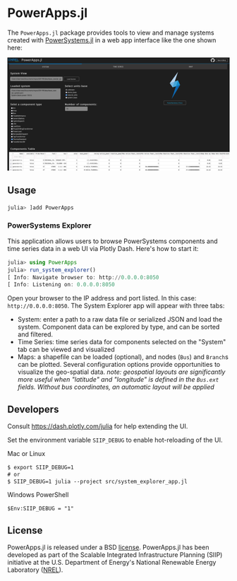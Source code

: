 # PowerApps.jl

The `PowerApps.jl` package provides tools to view and manage systems created with
[PowerSystems.jl](https://github.com/NREL-SIIP/PowerSystems.jl) in a web app interface like the one shown here:

![img](image.png)

## Usage

```julia
julia> ]add PowerApps
```

### PowerSystems Explorer

This application allows users to browse PowerSystems components and time series data in a web UI
via Plotly Dash. Here's how to start it:

```julia
julia> using PowerApps
julia> run_system_explorer()
[ Info: Navigate browser to: http://0.0.0.0:8050
[ Info: Listening on: 0.0.0.0:8050
```

Open your browser to the IP address and port listed. In this case: `http://0.0.0.0:8050`.
The System Explorer app will appear with three tabs:

- System: enter a path to a raw data file or serialized JSON and load the system.
Component data can be explored by type, and can be sorted and filtered.
- Time Series: time series data for components selected on the "System" tab can be viewed
and visualized
- Maps: a shapefile can be loaded (optional), and nodes (`Bus`) and `Branch`s can be plotted.
Several configuration options provide opportunities to visualize the geo-spatial data.
*note: geospatial layouts are significantly more useful when "latitude" and "longitude" is defined
in the `Bus.ext` fields. Without bus coordinates, an automatic layout will be applied*

## Developers

Consult https://dash.plotly.com/julia for help extending the UI.

Set the environment variable `SIIP_DEBUG` to enable hot-reloading of the UI.

Mac or Linux
```
$ export SIIP_DEBUG=1
# or
$ SIIP_DEBUG=1 julia --project src/system_explorer_app.jl
```

Windows PowerShell
```
$Env:SIIP_DEBUG = "1"
```

## License

PowerApps.jl is released under a BSD [license](https://github.com/NREL/PowerApps.jl/blob/master/LICENSE).
PowerApps.jl has been developed as part of the Scalable Integrated Infrastructure Planning (SIIP)
initiative at the U.S. Department of Energy's National Renewable Energy Laboratory ([NREL](https://www.nrel.gov/)).
